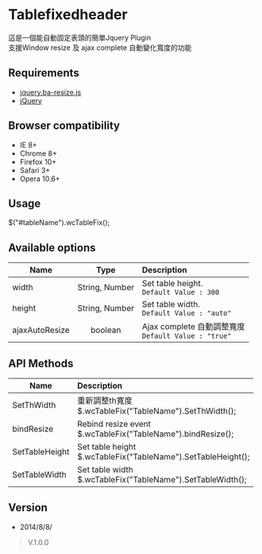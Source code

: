 Tablefixedheader 
===========
這是一個能自動固定表頭的簡單Jquery Plugin <br />
支援Window resize 及 ajax complete 自動變化寬度的功能

## Requirements

  * [jquery.ba-resize.js](https://raw.githubusercontent.com/cowboy/jquery-resize/v1.1/jquery.ba-resize.js)
  * [jQuery](http://jquery.com/)

## Browser compatibility

  * IE 8+
  * Chrome 8+
  * Firefox 10+
  * Safari 3+
  * Opera 10.6+

## Usage

  $("#tableName").wcTableFix();
  
## Available options

| Name           | Type           | Description  |
| -------------  |:--------------:| :------------|
| width          | String, Number |Set table height. <br />`Default Value : 300` |
| height         | String, Number |Set table width. <br />`Default Value : "auto"`|
| ajaxAutoResize | boolean        |Ajax complete 自動調整寬度 <br />`Default Value : "true"`|

## API Methods

| Name           | Description   | 
| -------------  |:--------------| 
| SetThWidth     | 重新調整th寬度 <br /> $.wcTableFix("TableName").SetThWidth(); |
| bindResize     | Rebind resize event <br /> $.wcTableFix("TableName").bindResize(); |
| SetTableHeight | Set table height <br /> $.wcTableFix("TableName").SetTableHeight();       |
| SetTableWidth  | Set table width <br /> $.wcTableFix("TableName").SetTableWidth();       |

## Version

* 2014/8/8/  

> V.1.0.0

##
